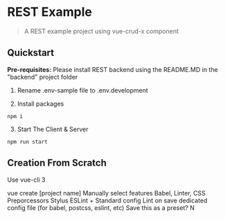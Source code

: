 # REST Example

> A REST example project using vue-crud-x component


## Quickstart

**Pre-requisites:** Please install REST backend using the README.MD in the "backend" project folder

1. Rename .env-sample file to .env.development

2. Install packages

```
npm i
```

3. Start The Client & Server

```
npm run start
```


## Creation From Scratch

Use vue-cli 3

vue create [project name]
Manually select features
Babel, Linter, CSS Preporcessors
Stylus
ESLint + Standard config
Lint on save
dedicated config file (for babel, postcss, eslint, etc)
Save this as a preset? N

